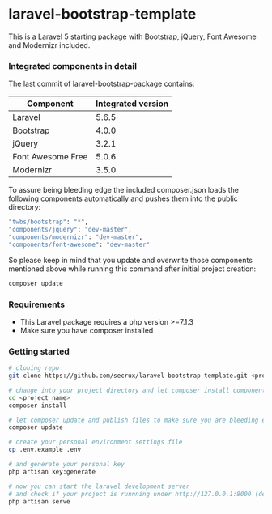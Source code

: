 # laravel-bootstrap-template
This is a Laravel 5 starting package with Bootstrap, jQuery, Font Awesome and Modernizr included.

### Integrated components in detail
The last commit of laravel-bootstrap-package contains:

| Component | Integrated version |
| ------ | ------ |
| Laravel | 5.6.5 |
| Bootstrap | 4.0.0 |
| jQuery | 3.2.1 |
| Font Awesome Free | 5.0.6 |
| Modernizr | 3.5.0 |



To assure being bleeding edge the included composer.json loads the following components automatically and pushes them into the public directory:
```sh
"twbs/bootstrap": "*",
"components/jquery": "dev-master",
"components/modernizr": "dev-master",
"components/font-awesome": "dev-master"
```

So please keep in mind that you update and overwrite those components mentioned above while running this command after initial project creation:
```sh
composer update
```



### Requirements
- This Laravel package requires a php version >=7.1.3
- Make sure you have composer installed

### Getting started
```sh
# cloning repo
git clone https://github.com/secrux/laravel-bootstrap-template.git <project_name>

# change into your project directory and let composer install components
cd <project_name>
composer install

# let composer update and publish files to make sure you are bleeding edge
composer update

# create your personal environment settings file
cp .env.example .env

# and generate your personal key
php artisan key:generate

# now you can start the laravel development server
# and check if your project is runnning under http://127.0.0.1:8000 (default)
php artisan serve
```
